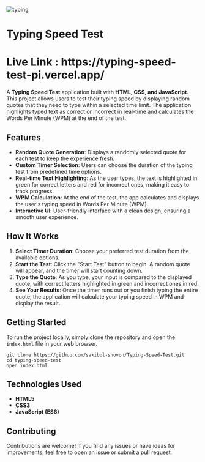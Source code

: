 ![typing](https://github.com/user-attachments/assets/0d96356a-a599-42fd-bc45-b26a7dfe69c5)




<h1>Typing Speed Test</h1>
<h1>Live Link : https://typing-speed-test-pi.vercel.app/</h1>

<p>A <strong>Typing Speed Test</strong> application built with <strong>HTML, CSS, and JavaScript</strong>. This project allows users to test their typing speed by displaying random quotes that they need to type within a selected time limit. The application highlights typed text as correct or incorrect in real-time and calculates the Words Per Minute (WPM) at the end of the test.</p>

<h2>Features</h2>
<ul>
    <li><strong>Random Quote Generation</strong>: Displays a randomly selected quote for each test to keep the experience fresh.</li>
    <li><strong>Custom Timer Selection</strong>: Users can choose the duration of the typing test from predefined time options.</li>
    <li><strong>Real-time Text Highlighting</strong>: As the user types, the text is highlighted in green for correct letters and red for incorrect ones, making it easy to track progress.</li>
    <li><strong>WPM Calculation</strong>: At the end of the test, the app calculates and displays the user's typing speed in Words Per Minute (WPM).</li>
    <li><strong>Interactive UI</strong>: User-friendly interface with a clean design, ensuring a smooth user experience.</li>
</ul>

<h2>How It Works</h2>
<ol>
    <li><strong>Select Timer Duration</strong>: Choose your preferred test duration from the available options.</li>
    <li><strong>Start the Test</strong>: Click the "Start Test" button to begin. A random quote will appear, and the timer will start counting down.</li>
    <li><strong>Type the Quote</strong>: As you type, your input is compared to the displayed quote, with correct letters highlighted in green and incorrect ones in red.</li>
    <li><strong>See Your Results</strong>: Once the timer runs out or you finish typing the entire quote, the application will calculate your typing speed in WPM and display the result.</li>
</ol>

<h2>Getting Started</h2>
<p>To run the project locally, simply clone the repository and open the <code>index.html</code> file in your web browser.</p>
<pre><code>git clone https://github.com/sakibul-shovon/Typing-Speed-Test.git
cd typing-speed-test
open index.html
</code></pre>

<h2>Technologies Used</h2>
<ul>
    <li><strong>HTML5</strong></li>
    <li><strong>CSS3</strong></li>
    <li><strong>JavaScript (ES6)</strong></li>
</ul>

<h2>Contributing</h2>
<p>Contributions are welcome! If you find any issues or have ideas for improvements, feel free to open an issue or submit a pull request.</p>


